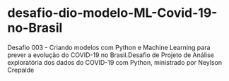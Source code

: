 # desafio-dio-modelo-ML-Covid-19-no-Brasil
Desafio 003 - Criando modelos com Python e Machine Learning para prever a evolução do COVID-19 no Brasil.Desafio de Projeto de Análise exploratória dos dados do COVID-19 com Python, ministrado por Neylson Crepalde
